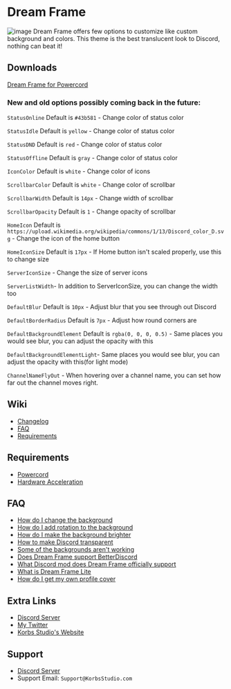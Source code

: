# Dream Frame
![image](https://cdn.discordapp.com/attachments/665403666726912022/665404477037084683/smartmockups_k59295us.jpg)
Dream Frame offers few options to customize like custom background and colors. This theme is the best translucent look to Discord, nothing can beat it!

## Downloads
[Dream Frame for Powercord](https://github.com/dream-frame/Dream-Frame/raw/master/Downloads/Powercord/Dream%20frame.zip)

### New and old options possibly coming back in the future:
`StatusOnline` Default is `#43b581` - Change color of status color

`StatusIdle` Default is `yellow` - Change color of status color

`StatusDND` Default is `red` - Change color of status color

`StatusOffline` Default is `gray` - Change color of status color

`IconColor` Default is `white` - Change color of icons

`ScrollbarColor` Default is `white` - Change color of scrollbar

`ScrollbarWidth` Default is `14px` - Change width of scrollbar

`ScrollbarOpacity` Default is `1` - Change opacity of scrollbar

`HomeIcon` Default is `https://upload.wikimedia.org/wikipedia/commons/1/13/Discord_color_D.svg` - Change the icon of the home button

`HomeIconSize` Default is `17px` - If Home button isn't scaled properly, use this to change size

`ServerIconSize` - Change the size of server icons

`ServerListWidth`- In addition to ServerIconSize, you can change the width too

`DefaultBlur` Default is `10px` - Adjust blur that you see through out Discord

`DefaultBorderRadius` Default is `7px` - Adjust how round corners are

`DefaultBackgroundElement` Default is `rgba(0, 0, 0, 0.5)` - Same places you would see blur, you can adjust the opacity with this

`DefaultBackgroundElementLight`- Same places you would see blur, you can adjust the opacity with this(for light mode)

`ChannelNameFlyOut` - When hovering over a channel name, you can set how far out the channel moves right. 

## Wiki
 - [Changelog](https://github.com/dream-frame/Dream-Frame/wiki/Changelog)
 - [FAQ](https://github.com/dream-frame/Dream-Frame/wiki/FAQ)
 - [Requirements](https://github.com/dream-frame/Dream-Frame/wiki/Requirements)

## Requirements
 - [Powercord](https://github.com/dream-frame/Dream-Frame/wiki/Requirements#powercord)
 - [Hardware Acceleration](https://github.com/dream-frame/Dream-Frame/wiki/Requirements#hardware-acceleration)

## FAQ
 - [How do I change the background](https://github.com/dream-frame/Dream-Frame/wiki/FAQ#how-do-i-change-the-background)
 - [How do I add rotation to the background](https://github.com/dream-frame/Dream-Frame/wiki/FAQ#how-do-i-add-rotation-to-the-background)
 - [How do I make the background brighter](https://github.com/dream-frame/Dream-Frame/wiki/FAQ#how-do-i-make-the-background-brighter)
 - [How to make Discord transparent](https://github.com/dream-frame/Dream-Frame/wiki/FAQ#how-do-i-make-discord-transparent)
 - [Some of the backgrounds aren't working](https://github.com/dream-frame/Dream-Frame/wiki/FAQ#some-of-the-backgrounds-arent-working)
 - [Does Dream Frame support BetterDiscord](https://github.com/dream-frame/Dream-Frame/wiki/FAQ#does-dream-frame-support-betterdiscord)
 - [What Discord mod does Dream Frame officially support](https://github.com/dream-frame/Dream-Frame/wiki/FAQ#what-discord-mod-does-dream-frame-officially-support)
 - [What is Dream Frame Lite](https://github.com/dream-frame/Dream-Frame/wiki/FAQ#what-is-dream-frame-lite)
 - [How do I get my own profile cover](https://github.com/dream-frame/Dream-Frame/wiki/FAQ#how-do-i-get-my-own-profile-cover)

## Extra Links
  - [Discord Server](https://Discord.gg/Grya2sa)
  - [My Twitter](https://Twitter.com/KorbsStudio)
  - [Korbs Studio's Website](https://KorbsStudio.com)

## Support
  - [Discord Server](https://Discord.gg/Grya2sa)
  - Support Email: `Support@KorbsStudio.com`
  
